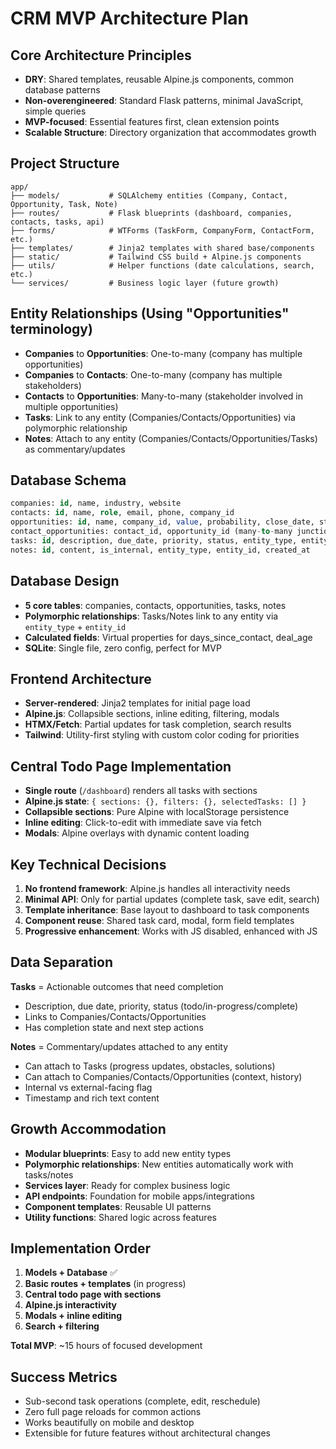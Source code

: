# CRM MVP Architecture Plan

## Core Architecture Principles
- **DRY**: Shared templates, reusable Alpine.js components, common database patterns
- **Non-overengineered**: Standard Flask patterns, minimal JavaScript, simple queries
- **MVP-focused**: Essential features first, clean extension points
- **Scalable Structure**: Directory organization that accommodates growth

## Project Structure
```
app/
├── models/           # SQLAlchemy entities (Company, Contact, Opportunity, Task, Note)
├── routes/           # Flask blueprints (dashboard, companies, contacts, tasks, api)
├── forms/            # WTForms (TaskForm, CompanyForm, ContactForm, etc.)
├── templates/        # Jinja2 templates with shared base/components
├── static/           # Tailwind CSS build + Alpine.js components
├── utils/            # Helper functions (date calculations, search, etc.)
└── services/         # Business logic layer (future growth)
```

## Entity Relationships (Using "Opportunities" terminology)
- **Companies** to **Opportunities**: One-to-many (company has multiple opportunities)
- **Companies** to **Contacts**: One-to-many (company has multiple stakeholders) 
- **Contacts** to **Opportunities**: Many-to-many (stakeholder involved in multiple opportunities)
- **Tasks**: Link to any entity (Companies/Contacts/Opportunities) via polymorphic relationship
- **Notes**: Attach to any entity (Companies/Contacts/Opportunities/Tasks) as commentary/updates

## Database Schema
```sql
companies: id, name, industry, website
contacts: id, name, role, email, phone, company_id
opportunities: id, name, company_id, value, probability, close_date, stage
contact_opportunities: contact_id, opportunity_id (many-to-many junction)
tasks: id, description, due_date, priority, status, entity_type, entity_id
notes: id, content, is_internal, entity_type, entity_id, created_at
```

## Database Design
- **5 core tables**: companies, contacts, opportunities, tasks, notes
- **Polymorphic relationships**: Tasks/Notes link to any entity via `entity_type` + `entity_id`
- **Calculated fields**: Virtual properties for days_since_contact, deal_age
- **SQLite**: Single file, zero config, perfect for MVP

## Frontend Architecture
- **Server-rendered**: Jinja2 templates for initial page load
- **Alpine.js**: Collapsible sections, inline editing, filtering, modals
- **HTMX/Fetch**: Partial updates for task completion, search results
- **Tailwind**: Utility-first styling with custom color coding for priorities

## Central Todo Page Implementation
- **Single route** (`/dashboard`) renders all tasks with sections
- **Alpine.js state**: `{ sections: {}, filters: {}, selectedTasks: [] }`
- **Collapsible sections**: Pure Alpine with localStorage persistence
- **Inline editing**: Click-to-edit with immediate save via fetch
- **Modals**: Alpine overlays with dynamic content loading

## Key Technical Decisions
1. **No frontend framework**: Alpine.js handles all interactivity needs
2. **Minimal API**: Only for partial updates (complete task, save edit, search)
3. **Template inheritance**: Base layout to dashboard to task components
4. **Component reuse**: Shared task card, modal, form field templates
5. **Progressive enhancement**: Works with JS disabled, enhanced with JS

## Data Separation
**Tasks** = Actionable outcomes that need completion
- Description, due date, priority, status (todo/in-progress/complete)
- Links to Companies/Contacts/Opportunities
- Has completion state and next step actions

**Notes** = Commentary/updates attached to any entity
- Can attach to Tasks (progress updates, obstacles, solutions)
- Can attach to Companies/Contacts/Opportunities (context, history)
- Internal vs external-facing flag
- Timestamp and rich text content

## Growth Accommodation
- **Modular blueprints**: Easy to add new entity types
- **Polymorphic relationships**: New entities automatically work with tasks/notes
- **Services layer**: Ready for complex business logic
- **API endpoints**: Foundation for mobile apps/integrations
- **Component templates**: Reusable UI patterns
- **Utility functions**: Shared logic across features

## Implementation Order
1. **Models + Database** ✅
2. **Basic routes + templates** (in progress)
3. **Central todo page with sections** 
4. **Alpine.js interactivity**
5. **Modals + inline editing**
6. **Search + filtering**

**Total MVP**: ~15 hours of focused development

## Success Metrics
- Sub-second task operations (complete, edit, reschedule)
- Zero full page reloads for common actions
- Works beautifully on mobile and desktop
- Extensible for future features without architectural changes